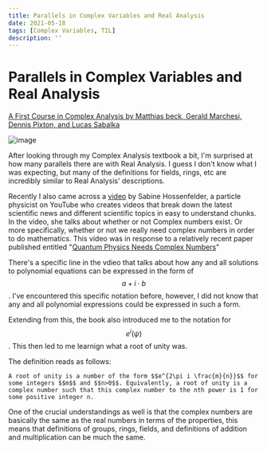 ```yaml
---
title: Parallels in Complex Variables and Real Analysis
date: 2021-05-18
tags: [Complex Variables, TIL]
description: ''
---
```


# Parallels in Complex Variables and Real Analysis

[A First Course in Complex Analysis by Matthias beck, Gerald Marchesi, Dennis Pixton, and Lucas Sabalka](http://math.sfsu.edu/beck/papers/complexorth.pdf)

![image](https://user-images.githubusercontent.com/6586811/118184588-2560cd00-b401-11eb-8d09-ed49ca69513a.png)

After looking through my Complex Analysis textbook a bit, I'm surprised at how many parallels there are with Real Analysis. I guess I don't know what I was expecting, but many of the definitions for fields, rings, etc are incredibly similar to Real Analysis' descriptions.

Recently I also came across a [video](https://www.youtube.com/watch?v=ALc8CBYOfkw) by Sabine Hossenfelder, a particle physicist on YouTube who creates videos that break down the latest scientific news and different scientific topics in easy to understand chunks. In the video, she talks about whether or not Complex numbers exist. Or more specifically, whether or not we really need complex numbers in order to do mathematics. This video was in response to a relatively recent paper published entitled "[Quantum Physics Needs Complex Numbers](https://arxiv.org/pdf/2101.10873.pdf)"

There's a specific line in the vdieo that talks about how any and all solutions to polynomial equations can be expressed in the form of $$a + i\cdot b$$. I've encountered this specific notation before, however, I did not know that any and all polynomial expressions could be expressed in such a form.

Extending from this, the book also introduced me to the notation for $$e^i(\psi)$$. This then led to me learnign what a root of unity was.

The definition reads as follows:

```
A root of unity is a number of the form $$e^{2\pi i \frac{m}{n}}$$ for some integers $$m$$ and $$n>0$$. Equivalently, a root of unity is a complex number such that this complex number to the nth power is 1 for some positive integer n.
```

One of the crucial understandings as well is that the complex numbers are basically the same as the real numbers in terms of the properties, this means that definitions of groups, rings, fields, and definitions of addition and multiplication can be much the same.